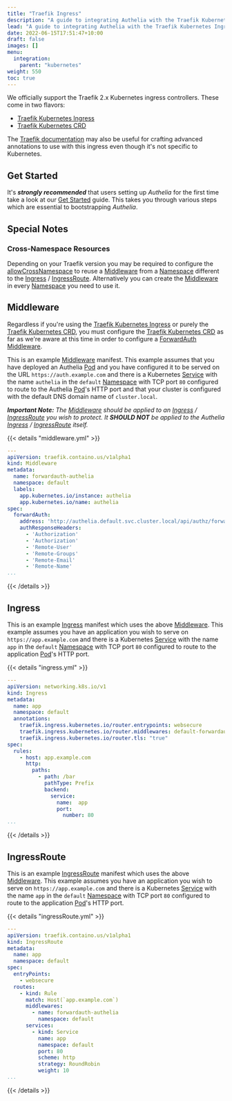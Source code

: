 ```yaml
---
title: "Traefik Ingress"
description: "A guide to integrating Authelia with the Traefik Kubernetes Ingress."
lead: "A guide to integrating Authelia with the Traefik Kubernetes Ingress."
date: 2022-06-15T17:51:47+10:00
draft: false
images: []
menu:
  integration:
    parent: "kubernetes"
weight: 550
toc: true
---
```


We officially support the Traefik 2.x Kubernetes ingress controllers. These come in two flavors:

* [Traefik Kubernetes Ingress](https://doc.traefik.io/traefik/providers/kubernetes-ingress/)
* [Traefik Kubernetes CRD](https://doc.traefik.io/traefik/providers/kubernetes-crd/)

The [Traefik documentation](../proxies/traefik.md) may also be useful for crafting advanced annotations to use with
this ingress even though it's not specific to Kubernetes.

## Get Started

It's __*strongly recommended*__ that users setting up *Authelia* for the first time take a look at our
[Get Started](../prologue/get-started.md) guide. This takes you through various steps which are essential to
bootstrapping *Authelia*.

## Special Notes

### Cross-Namespace Resources

Depending on your Traefik version you may be required to configure the
[allowCrossNamespace](https://doc.traefik.io/traefik/providers/kubernetes-crd/#allowcrossnamespace) to reuse a
[Middleware] from a [Namespace] different to the [Ingress] / [IngressRoute]. Alternatively you can create the [Middleware]
in every [Namespace] you need to use it.

## Middleware

Regardless if you're using the [Traefik Kubernetes Ingress] or purely the [Traefik Kubernetes CRD], you must configure
the [Traefik Kubernetes CRD] as far as we're aware at this time in order to configure a [ForwardAuth] [Middleware].

This is an example [Middleware] manifest. This example assumes that you have deployed an Authelia [Pod] and you have
configured it to be served on the URL `https://auth.example.com` and there is a Kubernetes [Service] with the name
`authelia` in the `default` [Namespace] with TCP port `80` configured to route to the Authelia [Pod]'s HTTP port and
that your cluster is configured with the default DNS domain name of `cluster.local`.

*__Important Note:__ The [Middleware] should be applied to an [Ingress] / [IngressRoute] you wish to protect. It
__SHOULD NOT__ be applied to the Authelia [Ingress] / [IngressRoute] itself.*

{{< details "middleware.yml" >}}
```yaml
---
apiVersion: traefik.containo.us/v1alpha1
kind: Middleware
metadata:
  name: forwardauth-authelia
  namespace: default
  labels:
    app.kubernetes.io/instance: authelia
    app.kubernetes.io/name: authelia
spec:
  forwardAuth:
    address: 'http://authelia.default.svc.cluster.local/api/authz/forward-auth?rd=https%3A%2F%2Fauth.example.com%2F'
    authResponseHeaders:
      - 'Authorization'
      - 'Authorization'
      - 'Remote-User'
      - 'Remote-Groups'
      - 'Remote-Email'
      - 'Remote-Name'
...
```
{{< /details >}}

## Ingress

This is an example [Ingress] manifest which uses the above [Middleware](#middleware). This example assumes you have an
application you wish to serve on `https://app.example.com` and there is a Kubernetes [Service] with the name `app` in
the `default` [Namespace] with TCP port `80` configured to route to the application [Pod]'s HTTP port.

{{< details "ingress.yml" >}}
```yaml
---
apiVersion: networking.k8s.io/v1
kind: Ingress
metadata:
  name: app
  namespace: default
  annotations:
    traefik.ingress.kubernetes.io/router.entrypoints: websecure
    traefik.ingress.kubernetes.io/router.middlewares: default-forwardauth-authelia@kubernetescrd
    traefik.ingress.kubernetes.io/router.tls: "true"
spec:
  rules:
    - host: app.example.com
      http:
        paths:
          - path: /bar
            pathType: Prefix
            backend:
              service:
                name:  app
                port:
                  number: 80
...
```
{{< /details >}}

## IngressRoute

This is an example [IngressRoute] manifest which uses the above [Middleware](#middleware). This example assumes you have
an application you wish to serve on `https://app.example.com` and there is a Kubernetes [Service] with the name `app` in
the `default` [Namespace] with TCP port `80` configured to route to the application [Pod]'s HTTP port.

{{< details "ingressRoute.yml" >}}
```yaml
---
apiVersion: traefik.containo.us/v1alpha1
kind: IngressRoute
metadata:
  name: app
  namespace: default
spec:
  entryPoints:
    - websecure
  routes:
    - kind: Rule
      match: Host(`app.example.com`)
      middlewares:
        - name: forwardauth-authelia
          namespace: default
      services:
        - kind: Service
          name: app
          namespace: default
          port: 80
          scheme: http
          strategy: RoundRobin
          weight: 10
...
```
{{< /details >}}

[Namespace]: https://kubernetes.io/docs/concepts/overview/working-with-objects/namespaces/
[Pod]: https://kubernetes.io/docs/concepts/workloads/pods/
[Service]: https://kubernetes.io/docs/concepts/services-networking/service/
[IngressRoute]: https://doc.traefik.io/traefik/providers/kubernetes-crd/
[Ingress]: https://kubernetes.io/docs/concepts/services-networking/ingress/
[Traefik Kubernetes Ingress]: https://doc.traefik.io/traefik/providers/kubernetes-ingress/
[Traefik Kubernetes CRD]: https://doc.traefik.io/traefik/providers/kubernetes-crd/
[Middleware]: https://doc.traefik.io/traefik/middlewares/overview/
[ForwardAuth]: https://doc.traefik.io/traefik/middlewares/http/forwardauth/
